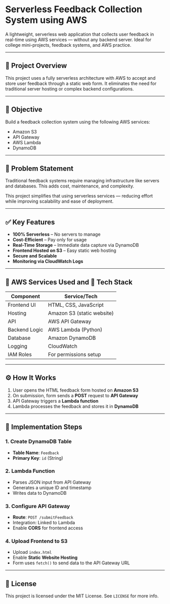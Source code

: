 # Serverless Feedback Collection System using AWS

A lightweight, serverless web application that collects user feedback in real-time using AWS services — without any backend server. Ideal for college mini-projects, feedback systems, and AWS practice.

---

## 📌 Project Overview

This project uses a fully serverless architecture with AWS to accept and store user feedback through a static web form. It eliminates the need for traditional server hosting or complex backend configurations.

---

## 🎯 Objective

Build a feedback collection system using the following AWS services:

- Amazon S3
- API Gateway
- AWS Lambda
- DynamoDB

---

## 🧩 Problem Statement

Traditional feedback systems require managing infrastructure like servers and databases. This adds cost, maintenance, and complexity.

This project simplifies that using serverless services — reducing effort while improving scalability and ease of deployment.

---

## ✅ Key Features

- **100% Serverless** – No servers to manage
- **Cost-Efficient** – Pay only for usage
- **Real-Time Storage** – Immediate data capture via DynamoDB
- **Frontend Hosted on S3** – Easy static web hosting
- **Secure and Scalable**
- **Monitoring via CloudWatch Logs**

---

## 🔧 AWS Services Used and 🧱 Tech Stack


| Component     | Service/Tech               |
|---------------|----------------------------|
| Frontend UI   | HTML, CSS, JavaScript      |
| Hosting       | Amazon S3 (static website) |
| API           | AWS API Gateway            |
| Backend Logic | AWS Lambda (Python)        |
| Database      | Amazon DynamoDB            |
| Logging       | CloudWatch                 |
| IAM Roles     | For permissions setup      |

---

## ⚙️ How It Works

1. User opens the HTML feedback form hosted on **Amazon S3**
2. On submission, form sends a **POST** request to **API Gateway**
3. API Gateway triggers a **Lambda function**
4. Lambda processes the feedback and stores it in **DynamoDB**

---

## 🚀 Implementation Steps

### 1. Create DynamoDB Table

- **Table Name**: `Feedback`
- **Primary Key**: `id` (String)

### 2. Lambda Function

- Parses JSON input from API Gateway
- Generates a unique ID and timestamp
- Writes data to DynamoDB

### 3. Configure API Gateway

- **Route**: `POST /submitFeedback`
- Integration: Linked to Lambda
- Enable **CORS** for frontend access

### 4. Upload Frontend to S3

- Upload `index.html`
- Enable **Static Website Hosting**
- Form uses `fetch()` to send data to the API Gateway URL

---

## 📜 License

This project is licensed under the MIT License. See `LICENSE` for more info.
